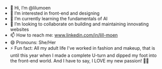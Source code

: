 - 👋 Hi, I’m @lilumoen
- 👀 I’m interested in front-end and designing
- 🌱 I’m currently learning the fundamentals of AI
- 💞️ I’m looking to collaborate on building and maintaining innovating websites 
- 📫 How to reach me: www.linkedin.com/in/lill-moen
- 😄 Pronouns: She/Her
- ⚡ Fun fact: All my adult life I've worked in fashion and makeup, that is until this year when I made a complete U-turn and dipped my foot into the front-end world.
              And I have to say, I LOVE my new passion! 👩‍💻

<!---
lilumoen/lilumoen is a ✨ special ✨ repository because its `README.md` (this file) appears on your GitHub profile.
You can click the Preview link to take a look at your changes.
--->
